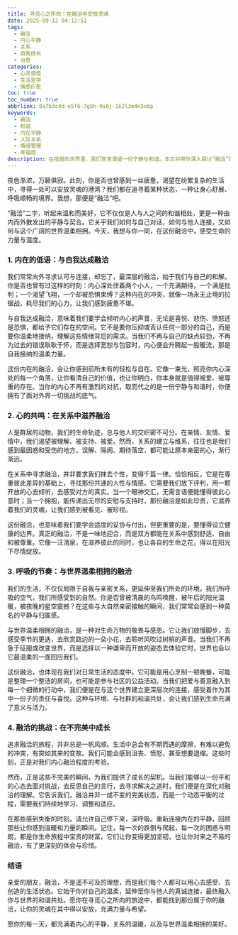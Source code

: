 ```yaml
---
title: 寻觅心之所向：在融洽中安放灵魂
date: 2025-09-12 04:12:51
tags:
  - 融洽
  - 内心平静
  - 关系
  - 自我成长
  - 治愈
categories:
  - 心灵感悟
  - 生活哲学
  - 情感疗愈
toc: true
toc_number: true
abbrlink: 8a7b3c4d-e5f6-7g8h-9i0j-1k2l3m4n5o6p
keywords:
  - 融洽
  - 和谐
  - 内在平静
  - 人际关系
  - 情绪管理
  - 幸福感
description: 在喧嚣的世界里，我们常常渴望一份宁静与和谐。本文将带你深入探讨“融洽”的真谛，从与自我和解，到与他人共鸣，再到与世界温柔相拥。这是一场关于内心平静、情感连接和生命力量的探索，旨在抚慰你的心灵，指引你找到属于自己的那份安稳与美好。
---
```


夜色渐浓，万籁俱寂。此刻，你是否也曾感到一丝疲惫，渴望在纷繁复杂的生活中，寻得一处可以安放灵魂的港湾？我们都在追寻着某种状态，一种让身心舒展、呼吸顺畅的境界。我想，那便是“融洽”吧。

“融洽”二字，听起来温和而美好，它不仅仅是人与人之间的和谐相处，更是一种由内而外散发出的平静与契合。它关乎我们如何与自己对话，如何与他人连接，又如何与这个广阔的世界温柔相拥。今天，我想与你一同，在这份融洽中，感受生命的力量与温度。

### 1. 内在的低语：与自我达成融洽

我们常常向外寻求认可与连接，却忘了，最深层的融洽，始于我们与自己的和解。你是否也曾有过这样的时刻：内心深处住着两个小人，一个充满期待，一个满是批判；一个渴望飞翔，一个却被恐惧束缚？这种内在的冲突，就像一场永无止境的拉锯战，耗尽我们的心力，让我们感到疲惫不堪。

与自我达成融洽，意味着我们要学会倾听内心的声音，无论是喜悦、悲伤、愤怒还是恐惧，都给予它们存在的空间。它不是要你压抑或否认任何一部分的自己，而是要你温柔地接纳，理解这些情绪背后的需求。当我们不再与自己的缺点较劲，不再为过去的错误耿耿于怀，而是选择宽恕与包容时，内心便会升腾起一股暖流，那是自我接纳的温柔力量。

这份内在的融洽，会让你感到前所未有的轻松与自在。它像一束光，照亮你内心深处的每一个角落，让你看清自己的价值，也让你明白，你本身就是值得被爱、被尊重的存在。当你的内心不再有激烈的对抗，取而代之的是一份宁静与和谐时，你便拥有了面对外界一切挑战的底气。

### 2. 心的共鸣：在关系中滋养融洽

人是群居的动物，我们的生命轨迹，总与他人的交织密不可分。在亲情、友情、爱情中，我们渴望被理解、被支持、被爱。然而，关系的建立与维系，往往也是我们感到最困惑和受伤的地方。误解、隔阂、期待落空，都可能让原本亲密的心，渐行渐远。

在关系中寻求融洽，并非要求我们抹去个性，变得千篇一律。恰恰相反，它是在尊重彼此差异的基础上，寻找那份共通的人性与情感。它需要我们放下评判，用一颗开放的心去倾听，去感受对方的真实。当一个眼神交汇，无需言语便能懂得彼此心意时；当一个拥抱，能传递出无尽的安慰与支持时，那份融洽是如此珍贵，它滋养着我们的灵魂，让我们感到被看见、被珍视。

这份融洽，也意味着我们要学会适度的妥协与付出，但更重要的是，要懂得设立健康的边界。真正的融洽，不是一味地迎合，而是双方都能在关系中感到舒适、自由和被尊重。它像一汪清泉，在滋养彼此的同时，也让各自的生命之花，得以在阳光下尽情绽放。

### 3. 呼吸的节奏：与世界温柔相拥的融洽

我们的生活，不仅仅局限于自我与亲密关系，更延伸至我们所处的环境，我们所呼吸的空气，我们所感受到的自然。你是否曾被清晨的鸟鸣唤醒，被午后的阳光温暖，被夜晚的星空震撼？在这些与大自然亲密接触的瞬间，我们常常会感到一种莫名的平静与归属感。

与世界温柔相拥的融洽，是一种对生命万物的敬畏与感恩。它让我们放慢脚步，去感受季节的更迭，去欣赏路边的一朵小花，去聆听风吹过树梢的声音。当我们不再急于征服或改变世界，而是选择以一种谦卑而开放的姿态去体验它时，世界也会以它最温柔的一面回应我们。

这份融洽，也体现在我们对日常生活的态度中。它可能是用心烹制一顿晚餐，可能是整理一个整洁的房间，也可能是参与社区的公益活动。当我们把爱与善意融入到每一个细微的行动中，我们便是在与这个世界建立更深层次的连接，感受着作为其中一份子的责任与喜悦。这种与环境、与社群的和谐共处，会让我们感到生命充满了意义与活力。

### 4. 融洽的挑战：在不完美中成长

追求融洽的旅程，并非总是一帆风顺。生活中总会有不期而遇的摩擦，有难以避免的冲突，有突如其来的变故。我们可能会感到沮丧、愤怒，甚至想要退缩。这些时刻，正是对我们内心融洽程度的考验。

然而，正是这些不完美的瞬间，为我们提供了成长的契机。当我们能够以一份平和的心态去面对挑战，去反思自己的言行，去寻求解决之道时，我们便是在深化对融洽的理解。它告诉我们，融洽并非一成不变的完美状态，而是一个动态平衡的过程，需要我们持续地学习、调整和适应。

在那些感到失衡的时刻，请允许自己停下来，深呼吸。重新连接内在的平静，回顾那些让你感到温暖和力量的瞬间。记住，每一次的跌倒与爬起，每一次的困惑与明朗，都是你生命旅程中宝贵的财富，它们让你变得更加坚韧，也让你对来之不易的融洽，有了更深刻的体会与珍惜。

### 结语

亲爱的朋友，融洽，不是遥不可及的理想，而是我们每个人都可以用心去感受、去创造的生活状态。它始于你对自己的温柔，延伸至你与他人的真诚连接，最终融入你与世界的和谐共处。愿你在寻觅心之所向的旅途中，都能找到那份属于你的融洽，让你的灵魂在其中得以安放，充满力量与希望。

愿你的每一天，都充满着内心的平静，关系的温暖，以及与世界温柔相拥的美好。